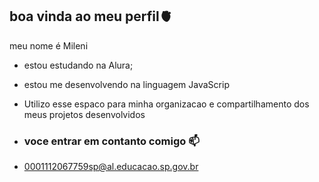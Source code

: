 ## boa vinda ao meu perfil🫀

meu nome é Mileni

- estou estudando na Alura;  
- estou me desenvolvendo na linguagem JavaScrip
- Utilizo esse espaco para minha organizacao e compartilhamento dos meus projetos desenvolvidos

- ### voce entrar em contanto comigo 📫

- 0001112067759sp@al.educacao.sp.gov.br
